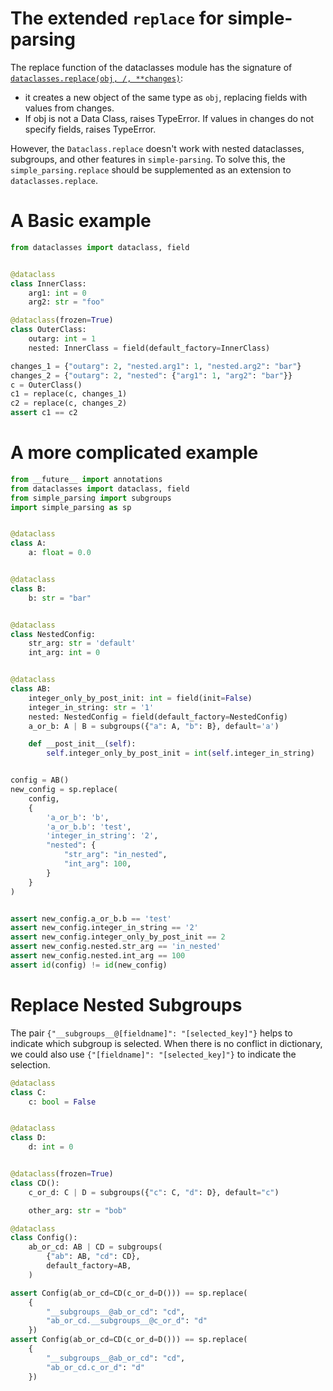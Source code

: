 # The extended `replace` for simple-parsing

The replace function of the dataclasses module has the signature of [`dataclasses.replace(obj, /, **changes)`](https://docs.python.org/3/library/dataclasses.html#dataclasses.replace):
- it creates a new object of the same type as `obj`, replacing fields with values from changes.
- If obj is not a Data Class, raises TypeError. If values in changes do not specify fields, raises TypeError.

However, the `Dataclass.replace` doesn't work with nested dataclasses, subgroups, and other features in `simple-parsing`. To solve this, the `simple_parsing.replace` should be supplemented as an extension to `dataclasses.replace`.

# A Basic example
```python
from dataclasses import dataclass, field


@dataclass
class InnerClass:
    arg1: int = 0
    arg2: str = "foo"

@dataclass(frozen=True)
class OuterClass:
    outarg: int = 1
    nested: InnerClass = field(default_factory=InnerClass)

changes_1 = {"outarg": 2, "nested.arg1": 1, "nested.arg2": "bar"}
changes_2 = {"outarg": 2, "nested": {"arg1": 1, "arg2": "bar"}}
c = OuterClass()
c1 = replace(c, changes_1)
c2 = replace(c, changes_2)
assert c1 == c2
```

# A more complicated example
```python
from __future__ import annotations
from dataclasses import dataclass, field
from simple_parsing import subgroups
import simple_parsing as sp


@dataclass
class A:
    a: float = 0.0


@dataclass
class B:
    b: str = "bar"


@dataclass
class NestedConfig:
    str_arg: str = 'default'
    int_arg: int = 0


@dataclass
class AB:
    integer_only_by_post_init: int = field(init=False)
    integer_in_string: str = '1'
    nested: NestedConfig = field(default_factory=NestedConfig)
    a_or_b: A | B = subgroups({"a": A, "b": B}, default='a')

    def __post_init__(self):
        self.integer_only_by_post_init = int(self.integer_in_string)


config = AB()
new_config = sp.replace(
    config,
    {
        'a_or_b': 'b',
        'a_or_b.b': 'test',
        'integer_in_string': '2',
        "nested": {
            "str_arg": "in_nested",
            "int_arg": 100,
        }
    }
)


assert new_config.a_or_b.b == 'test'
assert new_config.integer_in_string == '2'
assert new_config.integer_only_by_post_init == 2
assert new_config.nested.str_arg == 'in_nested'
assert new_config.nested.int_arg == 100
assert id(config) != id(new_config)

```

# Replace Nested Subgroups
The pair `{"__subgroups__@[fieldname]": "[selected_key]"}` helps to indicate which subgroup is selected. When there is no conflict in dictionary, we could also use `{"[fieldname]": "[selected_key]"}` to indicate the selection.

```python
@dataclass
class C:
    c: bool = False


@dataclass
class D:
    d: int = 0


@dataclass(frozen=True)
class CD():
    c_or_d: C | D = subgroups({"c": C, "d": D}, default="c")

    other_arg: str = "bob"

@dataclass
class Config():
    ab_or_cd: AB | CD = subgroups(
        {"ab": AB, "cd": CD},
        default_factory=AB,
    )

assert Config(ab_or_cd=CD(c_or_d=D())) == sp.replace(
    {
        "__subgroups__@ab_or_cd": "cd", 
        "ab_or_cd.__subgroups__@c_or_d": "d"
    })
assert Config(ab_or_cd=CD(c_or_d=D())) == sp.replace(
    {
        "__subgroups__@ab_or_cd": "cd", 
        "ab_or_cd.c_or_d": "d"
    })
```